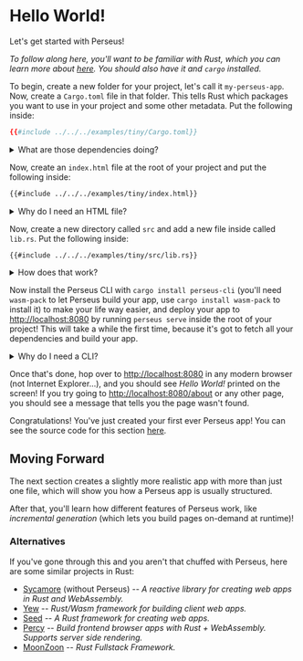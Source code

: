 # Hello World!

Let's get started with Perseus!

*To follow along here, you'll want to be familiar with Rust, which you can learn more about [here](https://rust-lang.org). You should also have it and `cargo` installed.*

To begin, create a new folder for your project, let's call it `my-perseus-app`. Now, create a `Cargo.toml` file in that folder. This tells Rust which packages you want to use in your project and some other metadata. Put the following inside:

```toml
{{#include ../../../examples/tiny/Cargo.toml}}
```

<details>
<summary>What are those dependencies doing?</summary>

- `perseus` -- the core module for Perseus
- [`sycamore`](https://github.com/sycamore-rs/sycamore) -- the amazing system on which Perseus is built, this allows you to write reactive web apps in Rust

Note that we've set these dependencies up so that they'll automatically update *patch versions*, which means we'll get bug fixes automatically, but we won't get any updates that will break our app!

</details>

Now, create an `index.html` file at the root of your project and put the following inside:

```html
{{#include ../../../examples/tiny/index.html}}
```

<details>
<summary>Why do I need an HTML file?</summary>

Perseus aims to be as versatile as possible, and so it allows you to include your own `index.html` file, in which you can import things like fonts, analytics, etc.

This file MUST contain at least the following:

- `<div id="root"></div>`, which is where your app will be rendered, this must be a `<div>` with no other attributes except the `id`, and that spacing (that way parsing is lightweight and fast)
- A `<head>`, which is where HTML metadata goes (even if you don't have any metadata, Perseus still needs it)

Note also that we don't have to import anything to make Perseus run here, the server will do that automatically for us!

</details>

Now, create a new directory called `src` and add a new file inside called `lib.rs`. Put the following inside:

```rust,no_run,no_playground
{{#include ../../../examples/tiny/src/lib.rs}}
```

<details>
<summary>How does that work?</summary>

First, we import some things that'll be useful:

- `perseus::{define_app, ErrorPages, Template}` -- the -`define_app!` macro, which tells Perseus how your app works; the `ErrorPages` `struct`, which lets you tell Perseus how to handle errors (like *404 Not Found* if the user goes to a nonexistent page); and the `Template` `struct`, which is how Perseus manages pages in your app
- `std::rc::Rc` -- a [reference-counted smart pointer](https://doc.rust-lang.org/std/rc/struct.Rc.html) (you don't *have* to understand these to use Perseus, but reading that link would be helpful)
- `sycamore::template` -- Sycamore's [`template!` macro], which lets you write HTML-like code in Rust

Then, we use the `define_app!` macro to declare the different aspects of the app, starting with the *templates*. We only have one template, which we've called `index` (a special name that makes it render at the root of your app), and then we define how that should look, creating a paragraph (`p`) containing the text `Hello World!`. Perseus does all kinds of clever stuff with this under the hood, and we put it in an `Rc` to enable that.

Finally, we tell Perseus what to do if something in your app fails, like if the user goes to a page that doesn't exist. This requires creating a new instance of `ErrorPages`, which is a `struct` that lets you define a separate error page for every [HTTP status code](https://httpstatuses.com), as well as a fallback. Here, we've just defined the fallback. That page is given the URL that caused the error, the HTTP status code, and the actual error message, all of which we display with a Sycamore `template!`, with seamless interpolation.

</details>

Now install the Perseus CLI with `cargo install perseus-cli` (you'll need `wasm-pack` to let Perseus build your app, use `cargo install wasm-pack` to install it) to make your life way easier, and deploy your app to <http://localhost:8080> by running `perseus serve` inside the root of your project! This will take a while the first time, because it's got to fetch all your dependencies and build your app.

<details>
<summary>Why do I need a CLI?</summary>

Perseus is a *very* complex system, and, if you had to write all that complexity yourself, that *Hello World!* example would be more like 1700 lines of code than 17! The CLI lets you abstract away all that complexity into a directory that you might have noticed appear called `.perseus/`. If you take a look inside, you'll actually find two crates (Rust packages): one for your app, and another for the server that serves your app. These are what actually run your app, and they import the code you've written. The `define_app!` macro defines a series of functions and constants at compile-time that make this possible.

When you run `perseus serve`, the `.perseus/` directory is created and added to your `.gitignore`, and then three stages occur in parallel (they're shown in your terminal):

- *🔨 Generating your app* -- here, your app is built to a series of static files in `.perseus/dist/static`, which makes your app lightning-fast (your app's pages are ready before it's even been deployed, which is called *static site generation*, or SSG)
- *🏗️ Building your app to Wasm* -- here, your app is built to [WebAssembly](), which is what lets a low-level programming language like Rust run in the browser
- *📡 Building server* -- here, Perseus builds its internal server based on your code, and prepares to serve your app

The first time you run this command, it can take quite a while to get everything ready, but after that it'll be really fast. And, if you haven't changed any code (*at all*) since you last ran it, you can run `perseus serve --no-build` to run the server basically instantaneously.

</details>

Once that's done, hop over to <http://localhost:8080> in any modern browser (not Internet Explorer...), and you should see *Hello World!* printed on the screen! If you try going to <http://localhost:8080/about> or any other page, you should see a message that tells you the page wasn't found.

Congratulations! You've just created your first ever Perseus app! You can see the source code for this section [here](https://github.com/arctic-hen7/perseus/tree/main/examples/tiny).

## Moving Forward

The next section creates a slightly more realistic app with more than just one file, which will show you how a Perseus app is usually structured.

After that, you'll learn how different features of Perseus work, like *incremental generation* (which lets you build pages on-demand at runtime)!

### Alternatives

If you've gone through this and you aren't that chuffed with Perseus, here are some similar projects in Rust:

- [Sycamore](https://github.com/sycamore-rs/sycamore) (without Perseus) -- *A reactive library for creating web apps in Rust and WebAssembly.*
- [Yew](https://github.com/yewstack/yew) -- *Rust/Wasm framework for building client web apps.*
- [Seed](https://github.com/seed-rs/seed) -- *A Rust framework for creating web apps.*
- [Percy](https://github.com/chinedufn/percy) -- *Build frontend browser apps with Rust + WebAssembly. Supports server side rendering.*
- [MoonZoon](https://github.com/MoonZoon/MoonZoon) -- *Rust Fullstack Framework.*
